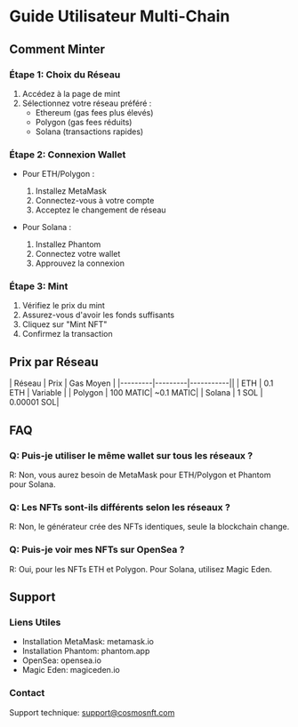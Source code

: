 # Guide Utilisateur Multi-Chain

## Comment Minter

### Étape 1: Choix du Réseau
1. Accédez à la page de mint
2. Sélectionnez votre réseau préféré :
   - Ethereum (gas fees plus élevés)
   - Polygon (gas fees réduits)
   - Solana (transactions rapides)

### Étape 2: Connexion Wallet
- Pour ETH/Polygon :
  1. Installez MetaMask
  2. Connectez-vous à votre compte
  3. Acceptez le changement de réseau

- Pour Solana :
  1. Installez Phantom
  2. Connectez votre wallet
  3. Approuvez la connexion

### Étape 3: Mint
1. Vérifiez le prix du mint
2. Assurez-vous d'avoir les fonds suffisants
3. Cliquez sur "Mint NFT"
4. Confirmez la transaction

## Prix par Réseau

| Réseau  | Prix    | Gas Moyen |
|---------|---------|-----------||
| ETH     | 0.1 ETH | Variable  |
| Polygon | 100 MATIC| ~0.1 MATIC|
| Solana  | 1 SOL   | 0.00001 SOL|

## FAQ

### Q: Puis-je utiliser le même wallet sur tous les réseaux ?
R: Non, vous aurez besoin de MetaMask pour ETH/Polygon et Phantom pour Solana.

### Q: Les NFTs sont-ils différents selon les réseaux ?
R: Non, le générateur crée des NFTs identiques, seule la blockchain change.

### Q: Puis-je voir mes NFTs sur OpenSea ?
R: Oui, pour les NFTs ETH et Polygon. Pour Solana, utilisez Magic Eden.

## Support

### Liens Utiles
- Installation MetaMask: metamask.io
- Installation Phantom: phantom.app
- OpenSea: opensea.io
- Magic Eden: magiceden.io

### Contact
Support technique: support@cosmosnft.com